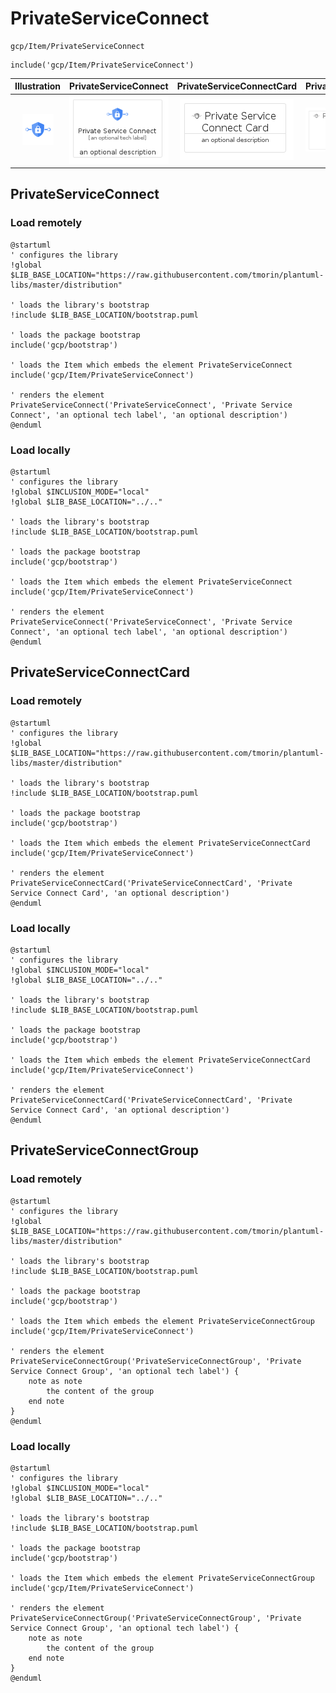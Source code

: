# PrivateServiceConnect


```text
gcp/Item/PrivateServiceConnect
```

```text
include('gcp/Item/PrivateServiceConnect')
```



| Illustration | PrivateServiceConnect | PrivateServiceConnectCard | PrivateServiceConnectGroup |
| :---: | :---: | :---: | :---: |
| ![illustration for Illustration](../../gcp/Item/PrivateServiceConnect.png) | ![illustration for PrivateServiceConnect](../../gcp/Item/PrivateServiceConnect.Local.png) | ![illustration for PrivateServiceConnectCard](../../gcp/Item/PrivateServiceConnectCard.Local.png) | ![illustration for PrivateServiceConnectGroup](../../gcp/Item/PrivateServiceConnectGroup.Local.png) |




## PrivateServiceConnect

### Load remotely
```plantuml
@startuml
' configures the library
!global $LIB_BASE_LOCATION="https://raw.githubusercontent.com/tmorin/plantuml-libs/master/distribution"

' loads the library's bootstrap
!include $LIB_BASE_LOCATION/bootstrap.puml

' loads the package bootstrap
include('gcp/bootstrap')

' loads the Item which embeds the element PrivateServiceConnect
include('gcp/Item/PrivateServiceConnect')

' renders the element
PrivateServiceConnect('PrivateServiceConnect', 'Private Service Connect', 'an optional tech label', 'an optional description')
@enduml
```

### Load locally
```plantuml
@startuml
' configures the library
!global $INCLUSION_MODE="local"
!global $LIB_BASE_LOCATION="../.."

' loads the library's bootstrap
!include $LIB_BASE_LOCATION/bootstrap.puml

' loads the package bootstrap
include('gcp/bootstrap')

' loads the Item which embeds the element PrivateServiceConnect
include('gcp/Item/PrivateServiceConnect')

' renders the element
PrivateServiceConnect('PrivateServiceConnect', 'Private Service Connect', 'an optional tech label', 'an optional description')
@enduml
```

## PrivateServiceConnectCard

### Load remotely
```plantuml
@startuml
' configures the library
!global $LIB_BASE_LOCATION="https://raw.githubusercontent.com/tmorin/plantuml-libs/master/distribution"

' loads the library's bootstrap
!include $LIB_BASE_LOCATION/bootstrap.puml

' loads the package bootstrap
include('gcp/bootstrap')

' loads the Item which embeds the element PrivateServiceConnectCard
include('gcp/Item/PrivateServiceConnect')

' renders the element
PrivateServiceConnectCard('PrivateServiceConnectCard', 'Private Service Connect Card', 'an optional description')
@enduml
```

### Load locally
```plantuml
@startuml
' configures the library
!global $INCLUSION_MODE="local"
!global $LIB_BASE_LOCATION="../.."

' loads the library's bootstrap
!include $LIB_BASE_LOCATION/bootstrap.puml

' loads the package bootstrap
include('gcp/bootstrap')

' loads the Item which embeds the element PrivateServiceConnectCard
include('gcp/Item/PrivateServiceConnect')

' renders the element
PrivateServiceConnectCard('PrivateServiceConnectCard', 'Private Service Connect Card', 'an optional description')
@enduml
```

## PrivateServiceConnectGroup

### Load remotely
```plantuml
@startuml
' configures the library
!global $LIB_BASE_LOCATION="https://raw.githubusercontent.com/tmorin/plantuml-libs/master/distribution"

' loads the library's bootstrap
!include $LIB_BASE_LOCATION/bootstrap.puml

' loads the package bootstrap
include('gcp/bootstrap')

' loads the Item which embeds the element PrivateServiceConnectGroup
include('gcp/Item/PrivateServiceConnect')

' renders the element
PrivateServiceConnectGroup('PrivateServiceConnectGroup', 'Private Service Connect Group', 'an optional tech label') {
    note as note
        the content of the group
    end note
}
@enduml
```

### Load locally
```plantuml
@startuml
' configures the library
!global $INCLUSION_MODE="local"
!global $LIB_BASE_LOCATION="../.."

' loads the library's bootstrap
!include $LIB_BASE_LOCATION/bootstrap.puml

' loads the package bootstrap
include('gcp/bootstrap')

' loads the Item which embeds the element PrivateServiceConnectGroup
include('gcp/Item/PrivateServiceConnect')

' renders the element
PrivateServiceConnectGroup('PrivateServiceConnectGroup', 'Private Service Connect Group', 'an optional tech label') {
    note as note
        the content of the group
    end note
}
@enduml
```

